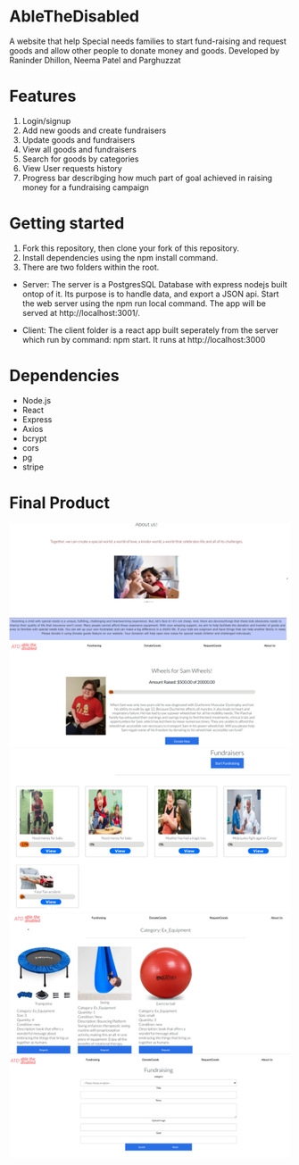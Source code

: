 # AbleTheDisabled
A website that help Special needs families to start fund-raising and request goods and allow other people to donate money and goods. Developed by Raninder Dhillon, Neema Patel and Parghuzzat

# Features
1. Login/signup
2. Add new goods and  create fundraisers
3. Update goods and fundraisers
4. View all goods and fundraisers
5. Search for goods by categories
6. View User requests history
7. Progress bar describging how much part of goal achieved in raising money for a fundraising campaign

# Getting started
1. Fork this repository, then clone your fork of this repository.
2. Install dependencies using the npm install command.
3. There are two folders within the root.

- Server: The server is a PostgresSQL Database with express nodejs built ontop of it. Its purpose is to handle data, and export a JSON api. Start the web server using the npm run local command. The app will be served at http://localhost:3001/.

- Client: The client folder is a react app built seperately from the server which run by command: npm start. It runs at http://localhost:3000

# Dependencies 
- Node.js
- React
- Express
- Axios
- bcrypt
- cors
- pg
- stripe
 
# Final Product
!["About Project"](screenshots/About.png)
!["FundRaising"](screenshots/fund-raising.png)
!["Fundraisers"](screenshots/fundraisers.png)
!["Goods"](screenshots/goods.png)
!["Form"](screenshots/form.png)
